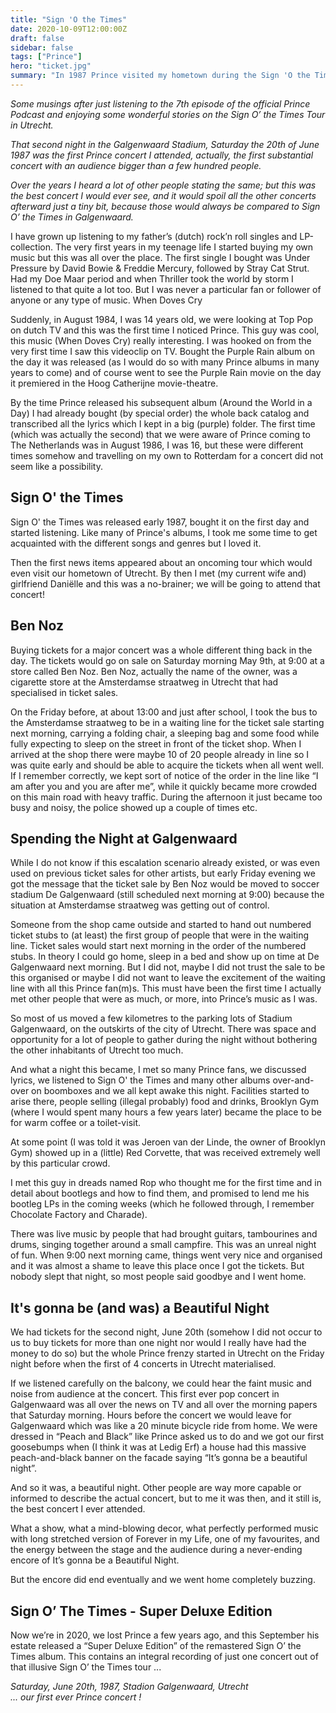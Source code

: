 ```yaml
---
title: "Sign 'O the Times"
date: 2020-10-09T12:00:00Z
draft: false
sidebar: false
tags: ["Prince"]
hero: "ticket.jpg"
summary: "In 1987 Prince visited my hometown during the Sign 'O the Times tour. Some stories on (how I remember) we got tickets and attended this extraordinary concert"
---
```


_Some musings after just listening to the 7th episode of the official Prince Podcast and enjoying some wonderful stories on the Sign O’ the Times Tour in Utrecht._

_That second night in the Galgenwaard Stadium, Saturday the 20th of June 1987 was the first Prince concert I attended, actually, the first substantial concert with an audience bigger than a few hundred people._

_Over the years I heard a lot of other people stating the same; but this was the best concert I would ever see, and it would spoil all the other concerts afterward just a tiny bit, because those would always be compared to Sign O’ the Times in Galgenwaard._

I have grown up listening to my father’s (dutch) rock’n roll singles and LP-collection. The very first years in my teenage life I started buying my own music but this was all over the place. The first single I bought was Under Pressure by David Bowie & Freddie Mercury, followed by Stray Cat Strut. Had my Doe Maar period and when Thriller took the world by storm I listened to that quite a lot too. But I was never a particular fan or follower of anyone or any type of music.
When Doves Cry

Suddenly, in August 1984, I was 14 years old, we were looking at Top Pop on dutch TV and this was the first time I noticed Prince. This guy was cool, this music (When Doves Cry) really interesting. I was hooked on from the very first time I saw this videoclip on TV. Bought the Purple Rain album on the day it was released (as I would do so with many Prince albums in many years to come) and of course went to see the Purple Rain movie on the day it premiered in the Hoog Catherijne movie-theatre.

By the time Prince released his subsequent album (Around the World in a Day) I had already bought (by special order) the whole back catalog and transcribed all the lyrics which I kept in a big (purple) folder. The first time (which was actually the second) that we were aware of Prince coming to The Netherlands was in August 1986, I was 16, but these were different times somehow and travelling on my own to Rotterdam for a concert did not seem like a possibility.

## Sign O' the Times
Sign O' the Times was released early 1987, bought it on the first day and started listening. Like many of Prince's albums, I took me some time to get acquainted with the different songs and genres but I loved it.

Then the first news items appeared about an oncoming tour which would even visit our hometown of Utrecht. By then I met (my current wife and) girlfriend Daniëlle and this was a no-brainer; we will be going to attend that concert!

## Ben Noz
Buying tickets for a major concert was a whole different thing back in the day. The tickets would go on sale on Saturday morning May 9th, at 9:00 at a store called Ben Noz. Ben Noz, actually the name of the owner, was a cigarette store at the Amsterdamse straatweg in Utrecht that had specialised in ticket sales.

On the Friday before, at about 13:00 and just after school, I took the bus to the Amsterdamse straatweg to be in a waiting line for the ticket sale starting next morning, carrying a folding chair, a sleeping bag and some food while fully expecting to sleep on the street in front of the ticket shop.
When I arrived at the shop there were maybe 10 of 20 people already in line so I was quite early and should be able to acquire the tickets when all went well. If I remember correctly, we kept sort of notice of the order in the line like “I am after you and you are after me”, while it quickly became more crowded on this main road with heavy traffic. During the afternoon it just became too busy and noisy, the police showed up a couple of times etc.

## Spending the Night at Galgenwaard
While I do not know if this escalation scenario already existed, or was even used on previous ticket sales for other artists, but early Friday evening we got the message that the ticket sale by Ben Noz would be moved to soccer stadium De Galgenwaard (still scheduled next morning at 9:00) because the situation at Amsterdamse straatweg was getting out of control.

Someone from the shop came outside and started to hand out numbered ticket stubs to (at least) the first group of people that were in the waiting line. Ticket sales would start next morning in the order of the numbered stubs. In theory I could go home, sleep in a bed and show up on time at De Galgenwaard next morning. But I did not, maybe I did not trust the sale to be this organised or maybe I did not want to leave the excitement of the waiting line with all this Prince fan(m)s. This must have been the first time I actually met other people that were as much, or more, into Prince’s music as I was.

So most of us moved a few kilometres to the parking lots of Stadium Galgenwaard, on the outskirts of the city of Utrecht. There was space and opportunity for a lot of people to gather during the night without bothering the other inhabitants of Utrecht too much.

And what a night this became, I met so many Prince fans, we discussed lyrics, we listened to Sign O' the Times and many other albums over-and-over on boomboxes and we all kept awake this night. Facilities started to arise there, people selling (illegal probably) food and drinks, Brooklyn Gym (where I would spent many hours a few years later) became the place to be for warm coffee or a toilet-visit.

At some point (I was told it was Jeroen van der Linde, the owner of Brooklyn Gym) showed up in a (little) Red Corvette, that was received extremely well by this particular crowd.

I met this guy in dreads named Rop who thought me for the first time and in detail about bootlegs and how to find them, and promised to lend me his bootleg LPs in the coming weeks (which he followed through, I remember Chocolate Factory and Charade).

There was live music by people that had brought guitars, tambourines and drums, singing together around a small campfire. This was an unreal night of fun.
When 9:00 next morning came, things went very nice and organised and it was almost a shame to leave this place once I got the tickets. But nobody slept that night, so most people said goodbye and I went home.

## It's gonna be (and was) a Beautiful Night
We had tickets for the second night, June 20th (somehow I did not occur to us to buy tickets for more than one night nor would I really have had the money to do so) but the whole Prince frenzy started in Utrecht on the Friday night before when the first of 4 concerts in Utrecht materialised.

If we listened carefully on the balcony, we could hear the faint music and noise from audience at the concert. This first ever pop concert in Galgenwaard was all over the news on TV and all over the morning papers that Saturday morning.
Hours before the concert we would leave for Galgenwaard which was like a 20 minute bicycle ride from home. We were dressed in “Peach and Black” like Prince asked us to do and we got our first goosebumps when (I think it was at Ledig Erf) a house had this massive peach-and-black banner on the facade saying “It’s gonna be a beautiful night”.

And so it was, a beautiful night. Other people are way more capable or informed to describe the actual concert, but to me it was then, and it still is, the best concert I ever attended.

What a show, what a mind-blowing decor, what perfectly performed music with long stretched version of Forever in my Life, one of my favourites, and the energy between the stage and the audience during a never-ending encore of It’s gonna be a Beautiful Night.

But the encore did end eventually and we went home completely buzzing.

## Sign O’ The Times - Super Deluxe Edition 
Now we’re in 2020, we lost Prince a few years ago, and this September his estate released a “Super Deluxe Edition” of the remastered Sign O’ the Times album. This contains an integral recording of just one concert out of that illusive Sign O’ the Times tour ...

_Saturday, June 20th, 1987, Stadion Galgenwaard, Utrecht  
... our first ever Prince concert !_